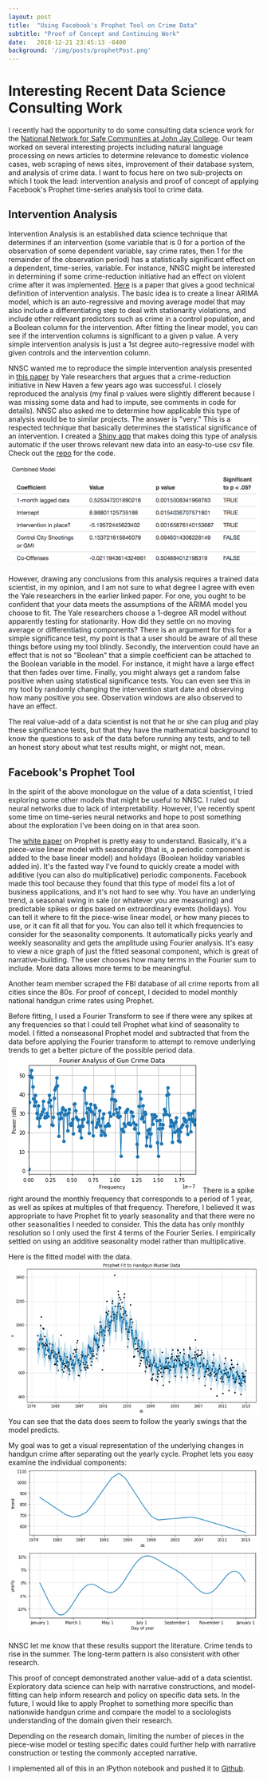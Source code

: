 ```yaml
---
layout: post
title:  "Using Facebook's Prophet Tool on Crime Data"
subtitle: "Proof of Concept and Continuing Work"
date:   2018-12-21 23:45:13 -0400
background: '/img/posts/prophetPost.png'
---
```


# Interesting Recent Data Science Consulting Work

I recently had the opportunity to do some consulting data science work for the [National Network for Safe Communities at John Jay College](https://nnscommunities.org/who-we-are/mission). Our team worked on several interesting projects including natural language processing on news articles to determine relevance to domestic violence cases, web scraping of news sites, improvement of their database system, and analysis of crime data. I want to focus here on two sub-projects on which I took the lead: intervention analysis and proof of concept of applying Facebook's Prophet time-series analysis tool to crime data.

## Intervention Analysis

Intervention Analysis is an established data science technique that determines if an intervention (some variable that is 0 for a portion of the observation of some dependent variable, say crime rates, then 1 for the remainder of the observation period) has a statistically significant effect on a dependent, time-series, variable. For instance, NNSC might be interested in determining if some crime-reduction initiative had an effect on violent crime after it was implemented. [Here](https://www.jstor.org/stable/2335318?seq=1#page_scan_tab_contents) is a paper that gives a good technical definition of intervention analysis. The basic idea is to create a linear ARIMA model, which is an auto-regressive and moving average model that may also include a differentiating step to deal with stationarity violations, and include other relevant predictors such as crime in a control population, and a  Boolean column for the intervention. After fitting the linear model, you can see if the intervention columns is significant to a given p value. A very simple intervention analysis is just a 1st degree auto-regressive model with given controls and the intervention column.

NNSC wanted me to reproduce the simple intervention analysis presented in [this paper](https://isps.yale.edu/research/publications/isps16-04) by Yale researchers that argues that a crime-reduction initiative in New Haven a few years ago was successful. I closely reproduced the analysis (my final p values were slightly different because I was missing some data and had to impute, see comments in code for details). NNSC also asked me to determine how applicable this type of analysis would be to similar projects. The answer is "very." This is a respected technique that basically determines the statistical significance of an intervention. I created a [Shiny app](https://mathslug.shinyapps.io/InterventionSignificanceTest2/) that makes doing this type of analysis automatic if the user throws relevant new data into an easy-to-use csv file. Check out the [repo](https://github.com/mathSlug/crime-analysis/tree/master/InterventionSignificanceTest) for the code.


![My Shiny App](/img/posts/LongevShiny.png)

However, drawing any conclusions from this analysis requires a trained data scientist, in my opinion, and I am not sure to what degree I agree with even the Yale researchers in the earlier linked paper. For one, you ought to be confident that your data meets the assumptions of the ARIMA model you choose to fit. The Yale researchers choose a 1-degree AR model without apparently testing for stationarity. How did they settle on no moving average or differentiating components? There is an argument for this for a simple significance test, my point is that a user should be aware of all these things before using my tool blindly. Secondly, the intervention could have an effect that is not so "Boolean" that a simple coefficient can be attached to the Boolean variable in the model. For instance, it might have a large effect that then fades over time. Finally, you might always get a random false positive when using statistical significance tests. You can even see this in my tool by randomly changing the intervention start date and observing how many positive you see. Observation windows are also observed to have an effect.

The real value-add of a data scientist is not that he or she can plug and play these significance tests, but that they have the mathematical background to know the questions to ask of the data before running any tests, and to tell an honest story about what test results might, or might not, mean.

## Facebook's Prophet Tool

In the spirit of the above monologue on the value of a data scientist, I tried exploring some other models that might be useful to NNSC. I ruled out neural networks due to lack of interpretability. However, I've recently spent some time on time-series neural networks and hope to post something about the exploration I've been doing on in that area soon.

The [white paper](https://peerj.com/preprints/3190/) on Prophet is pretty easy to understand. Basically, it's a piece-wise linear model with seasonality (that is, a periodic component is added to the base linear model) and holidays (Boolean holiday variables added in). It's the fasted way I've found to quickly create a model with additive (you can also do multiplicative) periodic components. Facebook made this tool because they found that this type of model fits a lot of business applications, and it's not hard to see why. You have an underlying trend, a seasonal swing in sale (or whatever you are measuring) and predictable spikes or dips based on extraordinary events (holidays). You can tell it where to fit the piece-wise linear model, or how many pieces to use, or it can fit all that for you. You can also tell it which frequencies to consider for the seasonality components. It automatically picks yearly and weekly seasonality and gets the amplitude using Fourier analysis. It's easy to view a nice graph of just the fitted seasonal component, which is great of narrative-building. The user chooses how many terms in the Fourier sum to include. More data allows more terms to be meaningful.

Another team member scraped the FBI database of all crime reports from all cities since the 80s. For proof of concept, I decided to model monthly national handgun crime rates using Prophet.

Before fitting, I used a Fourier Transform to see if there were any spikes at any frequencies so that I could tell Prophet what kind of seasonality to model. I fitted a nonseasonal Prophet model and subtracted that from the data before applying the Fourier transform to attempt to remove underlying trends to get a better picture of the possible period data.
![Fourier Transform](/img/posts/index3.png)
There is a spike right around the monthly frequency that corresponds to a period of 1 year, as well as spikes at multiples of that frequency. Therefore, I believed it was appropriate to have Prophet fit to yearly seasonality and that there were no other seasonalities I needed to consider. This the data has only monthly resolution so I only used the first 4 terms of the Fourier Series. I empirically settled on using an additive seasonality model rather than multiplicative.

Here is the fitted model with the data.
![The model](/img/posts/index4.png)
You can see that the data does seem to follow the yearly swings that the model predicts.

My goal was to get a visual representation of the underlying changes in handgun crime after separating out the yearly cycle. Prophet lets you easy examine the individual components:
![The components](/img/posts/index5.png)

NNSC let me know that these results support the literature. Crime tends to rise in the summer. The long-term pattern is also consistent with other research.

This proof of concept demonstrated another value-add of a data scientist. Exploratory data science can help with narrative constructions, and model-fitting can help inform research and policy on specific data sets. In the future, I would like to apply Prophet to something more specific than nationwide handgun crime and compare the model to a sociologists understanding of the domain given their research.

Depending on the research domain, limiting the number of pieces in the piece-wise model or testing specific dates could further help with narrative construction or testing the commonly accepted narrative.

I implemented all of this in an IPython notebook and pushed it to [Github](https://github.com/mathSlug/crime-analysis/tree/master/capstoneTimeSeries).



